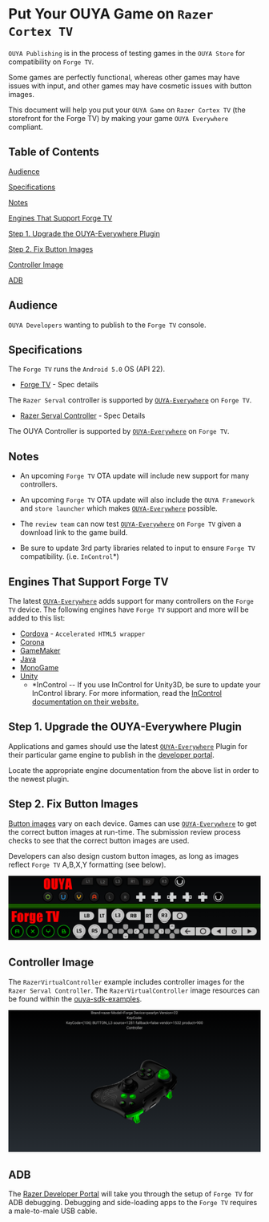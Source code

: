# Put Your OUYA Game on `Razer Cortex TV`

`OUYA Publishing` is in the process of testing games in the `OUYA Store` for compatibility on `Forge TV`.

Some games are perfectly functional, whereas other games may have issues with input, and other games may have cosmetic issues with button images.

This document will help you put your `OUYA Game` on `Razer Cortex TV` (the storefront for the Forge TV) by making your game `OUYA Everywhere` compliant.

## Table of Contents

[Audience](forge_tv.md#audience)

[Specifications](forge_tv.md#specifications)

[Notes](forge_tv.md#notes)

[Engines That Support Forge TV](forge_tv.md#engines-that-support-forge-tv)

[Step 1. Upgrade the OUYA-Everywhere Plugin](forge_tv.md#step-1-upgrade-the-ouya-everywhere-plugin)

[Step 2. Fix Button Images](forge_tv.md#step-2-fix-button-images)

[Controller Image](forge_tv.md#controller-image)

[ADB](forge_tv.md#adb)

## Audience

`OUYA Developers` wanting to publish to the `Forge TV` console.

## Specifications

The `Forge TV` runs the `Android 5.0` OS (API 22).

* [Forge TV](http://www.razerzone.com/gaming-systems/razer-forge-tv) - Spec details

The `Razer Serval` controller is supported by [`OUYA-Everywhere`](ouya-everywhere.md) on `Forge TV`.

* [Razer Serval Controller](http://www.razerzone.com/gaming-controllers/razer-serval) - Spec Details

The OUYA Controller is supported by [`OUYA-Everywhere`](ouya-everywhere.md) on `Forge TV`.

## Notes

* An upcoming `Forge TV` OTA update will include new support for many controllers.

* An upcoming `Forge TV` OTA update will also include the `OUYA Framework` and `store launcher` which makes [`OUYA-Everywhere`](ouya-everywhere.md) possible.

* The `review team` can now test [`OUYA-Everywhere`](ouya-everywhere.md) on `Forge TV` given a download link to the game build.

* Be sure to update 3rd party libraries related to input to ensure `Forge TV` compatibility. (i.e. `InControl`*)

## Engines That Support Forge TV

The latest [`OUYA-Everywhere`](ouya-everywhere.md) adds support for many controllers on the `Forge TV` device. The following engines have `Forge TV` support and more will be added to this list:

* [Cordova](cordova.md) - `Accelerated HTML5 wrapper`
* [Corona](corona.md)
* [GameMaker](game-maker.md)
* [Java](java.md)
* [MonoGame](mono-game.md)
* [Unity](unity.md)
	* *InControl -- If you use InControl for Unity3D, be sure to update your InControl library. For more information, read the [InControl documentation on their website.](http://www.gallantgames.com/pages/incontrol-ouya)

## Step 1. Upgrade the OUYA-Everywhere Plugin

Applications and games should use the latest [`OUYA-Everywhere`](ouya-everywhere.md) Plugin for their particular game engine to publish in the [developer portal](http://devs.ouya.tv).

Locate the appropriate engine documentation from the above list in order to the newest plugin.

## Step 2. Fix Button Images

[Button images](https://github.com/ouya/docs/blob/master/ouya-everywhere.md#controller-images) vary on each device. Games can use [`OUYA-Everywhere`](ouya-everywhere.md) to get the correct button images at run-time. The submission review process checks to see that the correct button images are used.

Developers can also design custom button images, as long as  images reflect `Forge TV` A,B,X,Y formatting (see below).

![Button images](forge_tv/image_1.png)

## Controller Image

The `RazerVirtualController` example includes controller images for the `Razer Serval Controller`. The `RazerVirtualController` image resources can be found within the [ouya-sdk-examples](https://github.com/ouya/ouya-sdk-examples/tree/master/Android/RazerVirtualController).

![Serval Image](ouya-everywhere-android-java/image_3.png)

## ADB

The [Razer Developer Portal](http://developer.razerzone.com/forge-tv/developer-setup/) will take you through the setup of `Forge TV` for ADB debugging. Debugging and side-loading apps to the `Forge TV` requires a male-to-male USB cable.